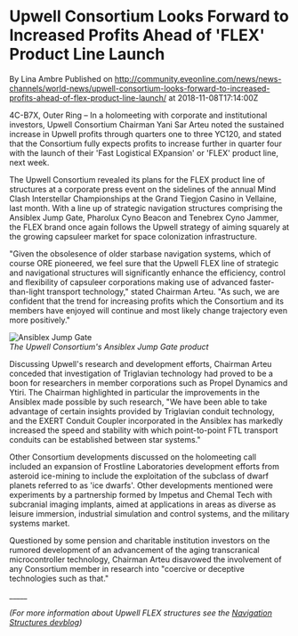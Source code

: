 # Upwell Consortium Looks Forward to Increased Profits Ahead of 'FLEX' Product Line Launch
By Lina Ambre
Published on http://community.eveonline.com/news/news-channels/world-news/upwell-consortium-looks-forward-to-increased-profits-ahead-of-flex-product-line-launch/ at 2018-11-08T17:14:00Z

4C-B7X, Outer Ring – In a holomeeting with corporate and institutional investors, Upwell Consortium Chairman Yani Sar Arteu noted the sustained increase in Upwell profits through quarters one to three YC120, and stated that the Consortium fully expects profits to increase further in quarter four with the launch of their 'Fast Logistical EXpansion' or 'FLEX' product line, next week.

The Upwell Consortium revealed its plans for the FLEX product line of structures at a corporate press event on the sidelines of the annual Mind Clash Interstellar Championships at the Grand Tiegjon Casino in Vellaine, last month. With a line up of strategic navigation structures comprising the Ansiblex Jump Gate, Pharolux Cyno Beacon and Tenebrex Cyno Jammer, the FLEX brand once again follows the Upwell strategy of aiming squarely at the growing capsuleer market for space colonization infrastructure.

"Given the obsolesence of older starbase navigation systems, which of course ORE pioneered, we feel sure that the Upwell FLEX line of strategic and navigational structures will significantly enhance the efficiency, control and flexibility of capsuleer corporations making use of advanced faster-than-light transport technology," stated Chairman Arteu. "As such, we are confident that the trend for increasing profits which the Consortium and its members have enjoyed will continue and most likely change trajectory even more positively."

![Ansiblex Jump Gate](https://webimg.ccpgamescdn.com/7lhcm73ukv5p/4TupS8cm88u6yw2oCAGoY8/05aa6ef16e3ab9150babbd4c8f319894/JumpGateInbound.jpg_w=900&fm=jpg&fl=progressive)  
_The Upwell Consortium's Ansiblex Jump Gate product_

Discussing Upwell's research and development efforts, Chairman Arteu conceded that investigation of Triglavian technology had proved to be a boon for researchers in member corporations such as Propel Dynamics and Ytiri. The Chairman highlighted in particular the improvements in the Ansiblex made possible by such research, "We have been able to take advantage of certain insights provided by Triglavian conduit technology, and the EXERT Conduit Coupler incorporated in the Ansiblex has markedly increased the speed and stability with which point-to-point FTL transport conduits can be established between star systems."

Other Consortium developments discussed on the holomeeting call included an expansion of Frostline Laboratories development efforts from asteroid ice-mining to include the exploitation of the subclass of dwarf planets referred to as 'ice dwarfs'. Other developments mentioned were experiments by a partnership formed by Impetus and Chemal Tech with subcranial imaging implants, aimed at applications in areas as diverse as leisure immersion, industrial simulation and control systems, and the military systems market.

Questioned by some pension and charitable institution investors on the rumored development of an advancement of the aging transcranical microcontroller technology, Chairman Arteu disavowed the involvement of any Consortium member in research into "coercive or deceptive technologies such as that."

\_\_\_\_\_

_(For more information about Upwell FLEX structures see the [Navigation Structures devblog](https://www.eveonline.com/article/phs7yj/navigation-structures-inbound))_

